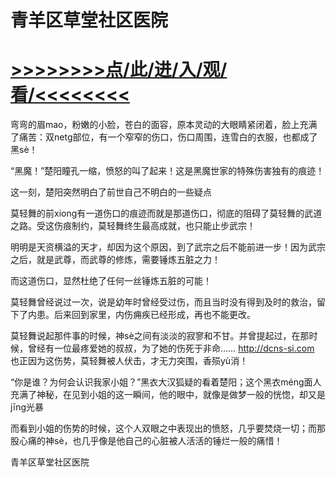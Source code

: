 # 青羊区草堂社区医院

# <a href="https://github.com/dangole/dfs/issues/1">>>>>>>>>点/此/进/入/观/看/<<<<<<<<</a>


弯弯的眉mao，粉嫩的小脸，苍白的面容，原本灵动的大眼睛紧闭着，脸上充满了痛苦：双netg部位，有一个窄窄的伤口，伤口周围，连雪白的衣服，也都成了黑sè！

“黑魔！”楚阳瞳孔一缩，愤怒的叫了起来！这是黑魔世家的特殊伤害独有的痕迹！

这一刻，楚阳突然明白了前世自己不明白的一些疑点

莫轻舞的前xiong有一道伤口的痕迹而就是那道伤口，彻底的阻碍了莫轻舞的武道之路。受这伤痕制约，莫轻舞终生最高成就，也只能止步武宗！

明明是天资横溢的天才，却因为这个原因，到了武宗之后不能前进一步！因为武宗之后，就是武尊，而武尊的修炼，需要锤炼五脏之力！

而这道伤口，显然杜绝了任何一丝锤炼五脏的可能！

莫轻舞曾经说过一次，说是幼年时曾经受过伤，而且当时没有得到及时的救治，留下了内患。后来回到家里，内伤痈疾已经形成，再也不能更改。

莫轻舞说起那件事的时候，神sè之间有淡淡的寂寥和不甘。并曾提起过，在那时候，曾经有一位最疼爱她的叔叔，为了她的伤死于非命……
http://dcns-si.com
也正因为这伤势，莫轻舞被人伏击，才无力突围，香殒yù消！

“你是谁？为何会认识我家小姐？”黑衣大汉狐疑的看着楚阳；这个黑衣méng面人充满了神秘，在见到小姐的这一瞬间，他的眼中，就像是做梦一般的恍惚，却又是jīng光暴

而看到小姐的伤势的时候，这个人双眼之中表现出的愤怒，几乎要焚烧一切；而那股心痛的神sè，也几乎像是他自己的心脏被人活活的锤烂一般的痛惜！

青羊区草堂社区医院
